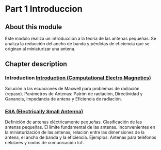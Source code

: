 # Part 1 Introduccion

## About this module
Este módulo realiza un introducción a la teoría de las antenas pequeñas. Se analiza la reducción del ancho de banda y pérdidas de eficiencia que se originan al miniaturizar una antena.

## Chapter description

### Introduction [Introduction (Computational Electro Magnetics)](https://github.com/neon-iot/antennas/files/13220878/CEM.-.Computational.Electro.Magnetics.pdf)
Solución a las ecuaciones de Maxwell para problemas de radiación (repaso). Parámetros de Antenas: Patrón de radiación, Directividad y Ganancia, Impedancia de antena y Eficiencia de radiación.

### [ESA (Electrically Small Antenna)](https://github.com/neon-iot/antennas/files/13220845/ESA.pdf)
Definición de antenas eléctricamente pequeñas. Clasificación de las antenas pequeñas. El límite fundamental de las antenas. Inconvenientes en la miniaturización de las antenas, relación entre las dimensiones de  la antena, el ancho de banda y la eficiencia. Ejemplos: Antenas para teléfonos celulares y nodos de comunicación IoT.
